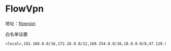 # FlowVpn

地址：[flowvpn](https://www.flowvpn.com/)

白名单设置

```
<local>,192.168.0.0/16,172.16.0.0/12,169.254.0.0/16,10.0.0.0/8,47.110.93.152,*.baidu.com,*.aliyun.com,*.csdn.net,*.cnblogs.com,*.qq.com,*.*.qq.com,*.zhihu.com,*.mxhichina.com,*.oschina.net,*.tianmiwl.com,*.hztmwl.com,*.epubit.com,*.ituring.com.cn,*.aliyuncs.com,*.*.aliyuncs.com,*.163.com
```

